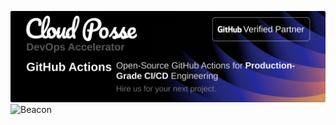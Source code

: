 [![Banner](banner/image.png?raw=true)](https://cpco.io/homepage)
![Beacon](https://ga-beacon.cloudposse.com/UA-76589703-4/cloudposse-github-actions/.github?pixel&cs=github&cm=readme&an=.github")
